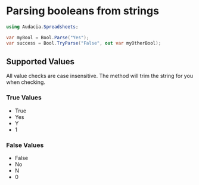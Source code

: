 # Parsing booleans from strings

```csharp
using Audacia.Spreadsheets;

var myBool = Bool.Parse("Yes");
var success = Bool.TryParse("False", out var myOtherBool);
```

## Supported Values

All value checks are case insensitive.
The method will trim the string for you when checking.

### True Values

- True
- Yes
- Y
- 1

### False Values

- False
- No
- N
- 0
